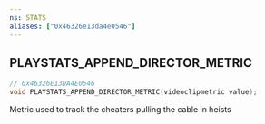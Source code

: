 ```yaml
---
ns: STATS
aliases: ["0x46326e13da4e0546"]
---
```

## PLAYSTATS_APPEND_DIRECTOR_METRIC

```c
// 0x46326E13DA4E0546
void PLAYSTATS_APPEND_DIRECTOR_METRIC(videoclipmetric value);
```

Metric used to track the cheaters pulling the cable in heists

